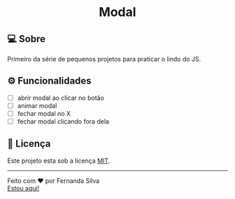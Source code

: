 <h1 align="center">Modal</h1>

## 💻 Sobre

Primeiro da série de pequenos projetos para praticar o lindo do JS.

## ⚙ Funcionalidades

- [ ] abrir modal ao clicar no botão
- [ ] animar modal
- [ ] fechar modal no X
- [ ] fechar modal clicando fora dela

## 📝 Licença

Este projeto esta sob a licença [MIT](./LICENSE.md).

---

Feito com ❤️ por Fernanda Silva  
[Estou aqui!](https://www.linkedin.com/in/f-ernandasilva/)